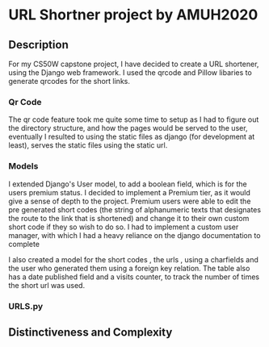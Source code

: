 # URL Shortner project by AMUH2020

## Description

For my CS50W capstone project, I have decided to create a URL shortener, using the Django web framework. I used the qrcode and Pillow libaries to generate qrcodes for the short links. 

### Qr Code
The qr code feature took me quite some time to setup as I had to figure out the directory structure, and how the pages would be served to the user, eventually I resulted to using the static files as django (for development at least), serves the static files using the static url.

### Models

I extended Django's User model, to add a boolean field, which is for the users premium status. I decided to implement a Premium tier, as it would give a sense of depth to the project. Premium users were able to edit the pre generated short codes (the string of alphanumeric texts that designates the route to the link that is shortened) and change it to their own custom short code if they so wish to do so. I had to implement a custom user manager, with which I had a heavy reliance on the django documentation to complete

I also created a model for the short codes , the urls , using a charfields and the user who generated them using a foreign key relation. The table also has a date published field and a visits counter, to track the number of times the short url was used.

### URLS.py


## Distinctiveness and Complexity